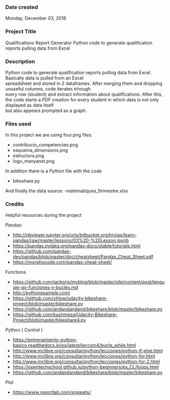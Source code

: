 ### Date created
Monday, December 03, 2018

### Project Title
Qualifications Report Generator
Python code to generate qualification reports pulling data from Excel

### Description
Python code to generate qualification reports pulling data from Excel. Basically data is pulled from an Excel \
spreadsheet and stored in 2 dataframes. After merging them and dropping unuseful columns, code iterates trhough \
every row (student) and extract information about qualifications. 
After this, the code starts a PDF creation for every student in which data is not only displayed as data itself \
but also appears prompted as a graph.

### Files used
In this project we are using four.png files:
- contribucio_competencies.png
- esquema_dimensions.png
- estructura.png
- logo_manyanet.png

In addition there is a Python file with the code
- bikeshare.py

And finally the data source:
-matematiques_1trimestre.xlsx

### Credits
Helpful resources during the project

Pandas:

- http://nbviewer.jupyter.org/urls/bitbucket.org/hrojas/learn-pandas/raw/master/lessons/03%20-%20Lesson.ipynb
- https://pandas.pydata.org/pandas-docs/stable/tutorials.html
- https://github.com/pandas-dev/pandas/blob/master/doc/cheatsheet/Pandas_Cheat_Sheet.pdf
- https://morphocode.com/pandas-cheat-sheet/


Functions

- https://github.com/jackgris/myblog/blob/master/site/content/post/lenguaje-go-funciones-y-bucles.md
-  http://pythonexample.com/
- https://github.com/xhlow/udacity-bikeshare-project/blob/master/bikeshare.py
- https://github.com/andandandand/bikeshare/blob/master/bikeshare.py
- https://github.com/kazimreza/Udacity-Bikeshare-Project/blob/master/bikeshare4.py

Python ( Control )

- https://entrenamiento-python-basico.readthedocs.io/es/latest/leccion4/bucle_while.html
- http://www.mclibre.org/consultar/python/lecciones/python-if-else.html
- http://www.mclibre.org/consultar/python/lecciones/python-for.html
- http://www.mclibre.org/consultar/python/lecciones/python-for-2.html
- https://opentechschool.github.io/python-beginners/es_CL/loops.html
- https://github.com/andandandand/bikeshare/blob/master/bikeshare.py

Plot
-  https://www.reportlab.com/snippets/

